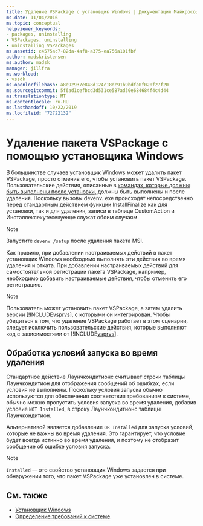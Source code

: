```yaml
---
title: Удаление VSPackage с установщик Windows | Документация Майкрософт
ms.date: 11/04/2016
ms.topic: conceptual
helpviewer_keywords:
- packages, uninstalling
- VSPackages, uninstalling
- uninstalling VSPackages
ms.assetid: c4575ac7-82da-4af8-a375-ea756a101fbf
author: madskristensen
ms.author: madsk
manager: jillfra
ms.workload:
- vssdk
ms.openlocfilehash: a8e92937e848d124c18dc91b9bdfa0f020f27f20
ms.sourcegitcommit: 5f6ad1cefbcd3d531ce587ad30e684684f4c4d44
ms.translationtype: MT
ms.contentlocale: ru-RU
ms.lasthandoff: 10/22/2019
ms.locfileid: "72722132"
---
```

# <a name="uninstalling-a-vspackage-with-windows-installer"></a>Удаление пакета VSPackage с помощью установщика Windows
В большинстве случаев установщик Windows может удалить пакет VSPackage, просто отменив его, чтобы установить пакет VSPackage. Пользовательские действия, описанные в [командах, которые должны быть выполнены после установки,](../../extensibility/internals/commands-that-must-be-run-after-installation.md) должны быть выполнены и после удаления. Поскольку вызовы devenv. exe происходят непосредственно перед стандартным действием функции InstallFinalize как для установки, так и для удаления, записи в таблице CustomAction и Инсталлексекутесекуенце служат обоим случаям.

> [!NOTE]
> Запустите `devenv /setup` после удаления пакета MSI.

 Как правило, при добавлении настраиваемых действий в пакет установщик Windows необходимо выполнять эти действия во время удаления и отката. При добавлении настраиваемых действий для самостоятельной регистрации пакета VSPackage, например, необходимо добавить настраиваемые действия, чтобы отменить его регистрацию.

> [!NOTE]
> Пользователь может установить пакет VSPackage, а затем удалить версии [!INCLUDE[vsprvs](../../code-quality/includes/vsprvs_md.md)], с которыми он интегрирован. Чтобы убедиться в том, что удаление VSPackage работает в этом сценарии, следует исключить пользовательские действия, которые выполняют код с зависимостями от [!INCLUDE[vsprvs](../../code-quality/includes/vsprvs_md.md)].

## <a name="handling-launch-conditions-at-uninstall-time"></a>Обработка условий запуска во время удаления
 Стандартное действие Лаунчкондитионс считывает строки таблицы Лаунчкондитион для отображения сообщений об ошибках, если условия не выполнены. Поскольку условия запуска обычно используются для обеспечения соответствия требованиям к системе, обычно можно пропустить условия запуска во время удаления, добавив условие `NOT Installed`, в строку Лаунчкондитионс таблицы Лаунчкондитион.

 Альтернативой является добавление `OR Installed` для запуска условий, которые не важны во время удаления. Это гарантирует, что условие будет всегда истинно во время удаления, и поэтому не отобразит сообщение об ошибке условия запуска.

> [!NOTE]
> `Installed` — это свойство установщик Windows задается при обнаружении того, что пакет VSPackage уже установлен в системе.

## <a name="see-also"></a>См. также
- [Установщик Windows](https://msdn.microsoft.com/library/187d8965-c79d-4ecb-8689-10930fa8b3b5)
- [Определение требований к системе](../../extensibility/internals/detecting-system-requirements.md)
